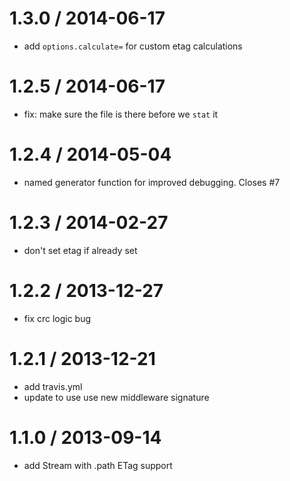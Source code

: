 
1.3.0 / 2014-06-17
==================

 * add `options.calculate=` for custom etag calculations

1.2.5 / 2014-06-17
==================

 * fix: make sure the file is there before we `stat` it

1.2.4 / 2014-05-04
==================

 * named generator function for improved debugging. Closes #7

1.2.3 / 2014-02-27
==================

 * don't set etag if already set

1.2.2 / 2013-12-27
==================

 * fix crc logic bug

1.2.1 / 2013-12-21
==================

 * add travis.yml
 * update to use use new middleware signature

1.1.0 / 2013-09-14
==================

 * add Stream with .path ETag support

